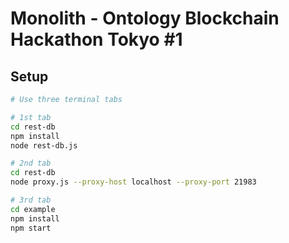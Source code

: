 Monolith - Ontology Blockchain Hackathon Tokyo #1
====

## Setup
```bash
# Use three terminal tabs

# 1st tab
cd rest-db
npm install
node rest-db.js

# 2nd tab
cd rest-db
node proxy.js --proxy-host localhost --proxy-port 21983

# 3rd tab
cd example
npm install
npm start
```
